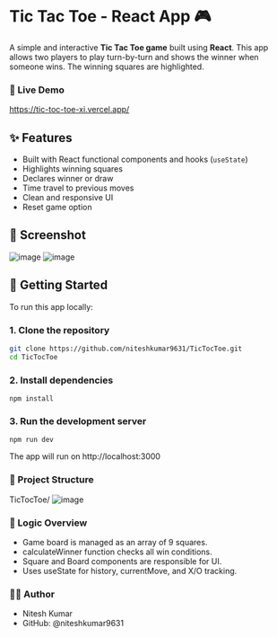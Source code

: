 # Tic Tac Toe - React App 🎮

A simple and interactive **Tic Tac Toe game** built using **React**. This app allows two players to play turn-by-turn and shows the winner when someone wins. The winning squares are highlighted.

### 🔗 Live Demo
https://tic-toc-toe-xi.vercel.app/

## ✨ Features

- Built with React functional components and hooks (`useState`)
- Highlights winning squares
- Declares winner or draw
- Time travel to previous moves
- Clean and responsive UI
- Reset game option

## 📸 Screenshot

![image](https://github.com/user-attachments/assets/26485514-9a1d-49ac-aa4e-9747974036ba)
![image](https://github.com/user-attachments/assets/60bd2966-babd-4b3c-9591-9d3ba17ea952)

## 🚀 Getting Started

To run this app locally:

### 1. Clone the repository

```bash
git clone https://github.com/niteshkumar9631/TicTocToe.git
cd TicTocToe
```
### 2. Install dependencies
```
npm install
```
### 3. Run the development server
```
npm run dev
```
The app will run on http://localhost:3000

### 📁 Project Structure
TicTocToe/
![image](https://github.com/user-attachments/assets/4d5f5f5e-cfdc-423a-b14a-75fc05685875)

### 🧠 Logic Overview
- Game board is managed as an array of 9 squares.
- calculateWinner function checks all win conditions.
- Square and Board components are responsible for UI.
- Uses useState for history, currentMove, and X/O tracking.

### 🧑‍💻 Author
- Nitesh Kumar
- GitHub: @niteshkumar9631
  
